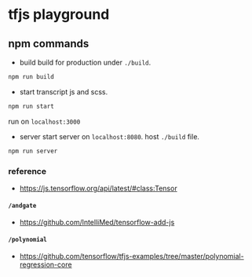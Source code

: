 # tfjs playground

## npm commands

- build
build for production under `./build`.
```bash
npm run build
```

- start
transcript js and scss.

```bash
npm run start
```

run on `localhost:3000`

- server
start server on `localhost:8080`.
host `./build` file.

```bash
npm run server
```


### reference
- https://js.tensorflow.org/api/latest/#class:Tensor

#### `/andgate`
- https://github.com/lntelliMed/tensorflow-add-js

#### `/polynomial`
- https://github.com/tensorflow/tfjs-examples/tree/master/polynomial-regression-core